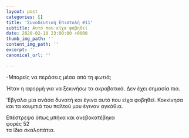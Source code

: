 ```yaml
---
layout: post
categories: []
title: 'Συνοδευτική Επιστολή #11'
subtitle: Αυτό που είχα φοβηθεί
date: 2020-02-10 23:00:00 +0000
thumb_img_path: ''
content_img_path: ''
excerpt: ''
canonical_url: ''

---
```

\-Μπορείς να περάσεις μέσα από τη φωτιά;

Ήταν η αφορμή για να ξεκινήσω τα ακροβατικά. Δεν έχει σημασία πια.

'Εβγαλα μία ανάσα δυνατή και έγινα αυτό που είχα φοβηθεί. Κοκκίνησα και τα κουμπιά του παλτού μου έγιναν αγκάθια.

Επέστρεψα όπως μπήκα και ανεβοκατέβηκα  
φορές 52  
τα ίδια σκαλοπάτια.
